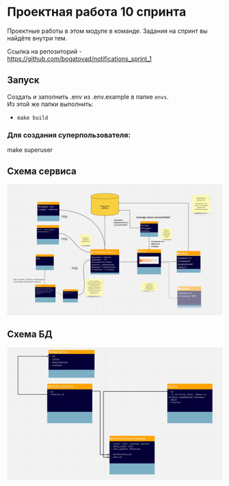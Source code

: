 # Проектная работа 10 спринта

Проектные работы в этом модуле в команде. Задания на спринт вы найдёте внутри тем.

Ссылка на репозиторий - https://github.com/bogatovad/notifications_sprint_1


## Запуск
Создать и заполнить .env из .env.example в папке `envs`.  
Из этой же папки выполнить:
- `make build`

### Для создания суперпользователя:
make superuser

## Схема сервиса
![](schemas/schema.png?raw=true "Схема сервиса")

## Схема БД

![](schemas/schema_db.png "Схема сервиса")